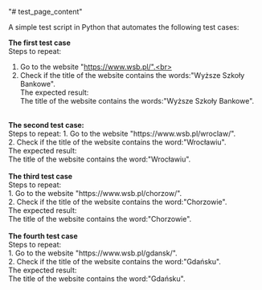 "# test_page_content" 

A simple test script in Python that automates the following test cases:

<b>The first test case</b><br>
Steps to repeat:<br>
1. Go to the website "https://www.wsb.pl/".<br>
2. Check if the title of the website contains the words:"Wyższe Szkoły Bankowe".<br>
The expected result:<br>
The title of the website contains the words:"Wyższe Szkoły Bankowe".
<br>
<b>The second test case:</b><br>
Steps to repeat:
1. Go to the website "https://www.wsb.pl/wroclaw/".<br>
2. Check if the title of the website contains the word:"Wrocławiu".<br>
The expected result:<br>
The title of the website contains the word:"Wrocławiu".<br>
<br>
<b>The third test case</b><br>
Steps to repeat:<br>
1. Go to the website "https://www.wsb.pl/chorzow/".<br>
2. Check if the title of the website contains the word:"Chorzowie".<br>
The expected result:<br>
The title of the website contains the word:"Chorzowie".<br>
<br>
<b>The fourth test case</b><br>
Steps to repeat:<br>
1. Go to the website "https://www.wsb.pl/gdansk/".<br>
2. Check if the title of the website contains the word:"Gdańsku".<br>
The expected result:<br>
The title of the website contains the word:"Gdańsku".
